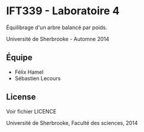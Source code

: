 IFT339 - Laboratoire 4
==========

Équilibrage d'un arbre balancé par poids.

Université de Sherbrooke - Automne 2014

Équipe
----

- Félix Hamel
- Sébastien Lecours

License
----
Voir fichier LICENCE

Université de Sherbrooke, Faculté des sciences, 2014
